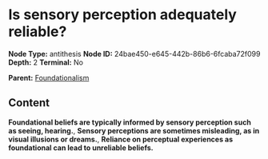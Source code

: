 # Is sensory perception adequately reliable?

**Node Type:** antithesis
**Node ID:** 24bae450-e645-442b-86b6-6fcaba72f099
**Depth:** 2
**Terminal:** No

**Parent:** [Foundationalism](foundationalism.md)

## Content

**Foundational beliefs are typically informed by sensory perception such as seeing, hearing.**, **Sensory perceptions are sometimes misleading, as in visual illusions or dreams.**, **Reliance on perceptual experiences as foundational can lead to unreliable beliefs.**
